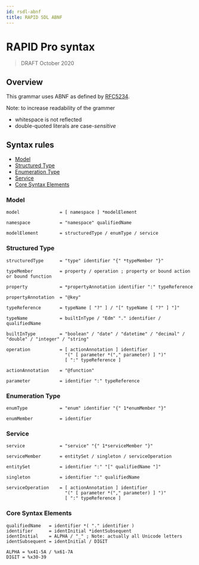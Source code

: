 ```yaml
---
id: rsdl-abnf
title: RAPID SDL ABNF
---
```


# RAPID Pro syntax

> DRAFT
> October 2020

## Overview

This grammar uses ABNF as defined by [RFC5234](https://tools.ietf.org/html/rfc5234).

Note: to increase readability of the grammer

- whitespace is not reflected
- double-quoted literals are case-_sensitive_

## Syntax rules

- [Model](#model)
- [Structured Type](#structured-type)
- [Enumeration Type](#enumeration-type)
- [Service](#service)
- [Core Syntax Elements](#core-syntax-elements)

### Model

```ABNF
model               = [ namespace ] *modelElement

namespace           = "namespace" qualifiedName

modelElement        = structuredType / enumType / service
```

### Structured Type

```ABNF
structuredType      = "type" identifier "{" *typeMember "}"

typeMember          = property / operation ; property or bound action or bound function

property            = *propertyAnnotation identifier ":" typeReference

propertyAnnotation  = "@key"

typeReference       = typeName [ "?" ] / "[" typeName [ "?" ] "]"

typeName            = builtInType / "Edm" "." identifier / qualifiedName

builtInType         = "boolean" / "date" / "datetime" / "decimal" / "double" / "integer" / "string"

operation           = [ actionAnnotation ] identifier
                      "(" [ parameter *("," parameter) ] ")"
                      [ ":" typeReference ]

actionAnnotation    = "@function"

parameter           = identifier ":" typeReference
```

### Enumeration Type

```ABNF
enumType            = "enum" identifier "{" 1*enumMember "}"

enumMember          = identifier
```

### Service

```ABNF
service             = "service" "{" 1*serviceMember "}"

serviceMember       = entitySet / singleton / serviceOperation

entitySet           = identifier ":" "[" qualifiedName "]"

singleton           = identifier ":" qualifiedName

serviceOperation    = [ actionAnnotation ] identifier
                      "(" [ parameter *("," parameter) ] ")"
                      [ ":" typeReference ]
```

### Core Syntax Elements

```ABNF
qualifiedName   = identifier *( "." identifier )
identifier      = identInitial *identSubsequent
identInitial    = ALPHA / "_" ; Note: actually all Unicode letters
identSubsequent = identInitial / DIGIT

ALPHA = %x41-5A / %x61-7A
DIGIT = %x30-39
```

